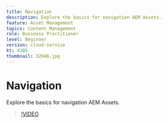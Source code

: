 ```yaml
---
title: Navigation
description: Explore the basics for navigation AEM Assets.
feature: Asset Management
topics: Content Management
role: Business Practitioner
level: Beginner
version: cloud-service
kt: 4305
thumbnail: 32046.jpg
---
```


# Navigation

Explore the basics for navigation AEM Assets.

>[!VIDEO](https://video.tv.adobe.com/v/32046/?quality=12&learn=on&hidetitle=true)